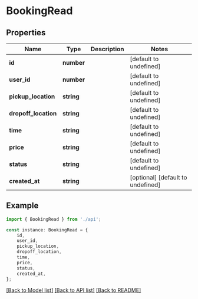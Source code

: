 # BookingRead


## Properties

Name | Type | Description | Notes
------------ | ------------- | ------------- | -------------
**id** | **number** |  | [default to undefined]
**user_id** | **number** |  | [default to undefined]
**pickup_location** | **string** |  | [default to undefined]
**dropoff_location** | **string** |  | [default to undefined]
**time** | **string** |  | [default to undefined]
**price** | **string** |  | [default to undefined]
**status** | **string** |  | [default to undefined]
**created_at** | **string** |  | [optional] [default to undefined]

## Example

```typescript
import { BookingRead } from './api';

const instance: BookingRead = {
    id,
    user_id,
    pickup_location,
    dropoff_location,
    time,
    price,
    status,
    created_at,
};
```

[[Back to Model list]](../README.md#documentation-for-models) [[Back to API list]](../README.md#documentation-for-api-endpoints) [[Back to README]](../README.md)
